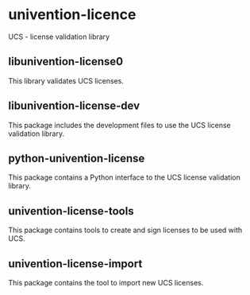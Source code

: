 # univention-licence
UCS - license validation library

## libunivention-license0
This library validates UCS licenses.

## libunivention-license-dev
This package includes the development files to use the UCS license validation library.

## python-univention-license
This package contains a Python interface to the UCS license validation library.

## univention-license-tools
This package contains tools to create and sign licenses to be used with UCS.

## univention-license-import
This package contains the tool to import new UCS licenses.
